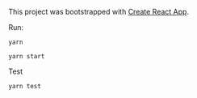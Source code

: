 This project was bootstrapped with [Create React App](https://github.com/facebookincubator/create-react-app).

Run: 

  `yarn`
  
  `yarn start`
  
Test

  `yarn test`